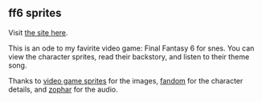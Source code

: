 ## ff6 sprites
Visit [the site here](https://ff6-sprites.herokuapp.com/).

This is an ode to my favirite video game: Final Fantasy 6 for snes. You can view the character sprites, read their backstory, and listen to their theme song. 

Thanks to [video game sprites](http://www.videogamesprites.net/FinalFantasy6/) for the images, [fandom](https://finalfantasy.fandom.com/wiki/Final_Fantasy_Wiki) for the character details,  and [zophar](https://www.zophar.net/music/nintendo-snes-spc/final-fantasy-vi) for the audio.